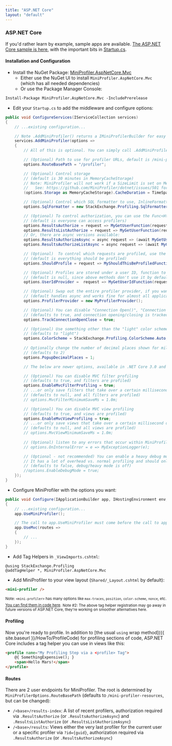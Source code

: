 ```yaml
---
title: "ASP.NET Core"
layout: "default"
---
```

### ASP.NET Core
If you'd rather learn by example, sample apps are available. [The ASP.NET Core sample is here](https://github.com/MiniProfiler/dotnet/tree/main/samples/Samples.AspNet), with the important bits in [Startup.cs](https://github.com/MiniProfiler/dotnet/blob/main/samples/Samples.AspNet/Startup.cs).

#### Installation and Configuration

* Install the NuGet Package: [MiniProfiler.AspNetCore.Mvc](https://www.nuget.org/packages/MiniProfiler.AspNetCore.Mvc/)
   * Either use the NuGet UI to install `MiniProfiler.AspNetCore.Mvc` (which has all needed dependencies)
   * Or use the Package Manager Console:

```ps
Install-Package MiniProfiler.AspNetCore.Mvc -IncludePrerelease
```

* Edit your `Startup.cs` to add the middleware and configure options:

```c#
public void ConfigureServices(IServiceCollection services)
{
    // ...existing configuration...

    // Note .AddMiniProfiler() returns a IMiniProfilerBuilder for easy intellisense
    services.AddMiniProfiler(options =>
    {
        // All of this is optional. You can simply call .AddMiniProfiler() for all defaults

        // (Optional) Path to use for profiler URLs, default is /mini-profiler-resources
        options.RouteBasePath = "/profiler";

        // (Optional) Control storage
        // (default is 30 minutes in MemoryCacheStorage)
        // Note: MiniProfiler will not work if a SizeLimit is set on MemoryCache!
        //   See: https://github.com/MiniProfiler/dotnet/issues/501 for details
        (options.Storage as MemoryCacheStorage).CacheDuration = TimeSpan.FromMinutes(60);

        // (Optional) Control which SQL formatter to use, InlineFormatter is the default
        options.SqlFormatter = new StackExchange.Profiling.SqlFormatters.InlineFormatter();

        // (Optional) To control authorization, you can use the Func<HttpRequest, bool> options:
        // (default is everyone can access profilers)
        options.ResultsAuthorize = request => MyGetUserFunction(request).CanSeeMiniProfiler;
        options.ResultsListAuthorize = request => MyGetUserFunction(request).CanSeeMiniProfiler;
        // Or, there are async versions available:
        options.ResultsAuthorizeAsync = async request => (await MyGetUserFunctionAsync(request)).CanSeeMiniProfiler;
        options.ResultsAuthorizeListAsync = async request => (await MyGetUserFunctionAsync(request)).CanSeeMiniProfilerLists;

        // (Optional)  To control which requests are profiled, use the Func<HttpRequest, bool> option:
        // (default is everything should be profiled)
        options.ShouldProfile = request => MyShouldThisBeProfiledFunction(request);

        // (Optional) Profiles are stored under a user ID, function to get it:
        // (default is null, since above methods don't use it by default)
        options.UserIdProvider =  request => MyGetUserIdFunction(request);

        // (Optional) Swap out the entire profiler provider, if you want
        // (default handles async and works fine for almost all applications)
        options.ProfilerProvider = new MyProfilerProvider();

        // (Optional) You can disable "Connection Open()", "Connection Close()" (and async variant) tracking.
        // (defaults to true, and connection opening/closing is tracked)
        options.TrackConnectionOpenClose = true;

        // (Optional) Use something other than the "light" color scheme.
        // (defaults to "light")
        options.ColorScheme = StackExchange.Profiling.ColorScheme.Auto;
        
        // Optionally change the number of decimal places shown for millisecond timings.
        // (defaults to 2)
        options.PopupDecimalPlaces = 1;

        // The below are newer options, available in .NET Core 3.0 and above:

        // (Optional) You can disable MVC filter profiling
        // (defaults to true, and filters are profiled)
        options.EnableMvcFilterProfiling = true;
        // ...or only save filters that take over a certain millisecond duration (including their children)
        // (defaults to null, and all filters are profiled)
        // options.MvcFilterMinimumSaveMs = 1.0m;

        // (Optional) You can disable MVC view profiling
        // (defaults to true, and views are profiled)
        options.EnableMvcViewProfiling = true;
        // ...or only save views that take over a certain millisecond duration (including their children)
        // (defaults to null, and all views are profiled)
        // options.MvcViewMinimumSaveMs = 1.0m;
     
        // (Optional) listen to any errors that occur within MiniProfiler itself
        // options.OnInternalError = e => MyExceptionLogger(e);

        // (Optional - not recommended) You can enable a heavy debug mode with stacks and tooltips when using memory storage
        // It has a lot of overhead vs. normal profiling and should only be used with that in mind
        // (defaults to false, debug/heavy mode is off)
        //options.EnableDebugMode = true;
    });
}
```

* Configure MiniProfiler with the options you want:

```c#
public void Configure(IApplicationBuilder app, IHostingEnvironment env, ILoggerFactory loggerFactory, IMemoryCache cache)
{
    // ...existing configuration...
    app.UseMiniProfiler();

    // The call to app.UseMiniProfiler must come before the call to app.UseMvc
    app.UseMvc(routes =>
    {
        // ...
    });
}
```

* Add Tag Helpers in `_ViewImports.cshtml`:

```
@using StackExchange.Profiling
@addTagHelper *, MiniProfiler.AspNetCore.Mvc
```

* Add MiniProfiler to your view layout (`Shared/_Layout.cshtml` by default):

```html
<mini-profiler />
```
<sub>Note: `<mini-profiler>` has many options like `max-traces`, `position`, `color-scheme`, `nonce`, etc. [You can find them in code here](https://github.com/MiniProfiler/dotnet/blob/main/src/MiniProfiler.AspNetCore.Mvc/MiniProfilerScriptTagHelper.cs).</sub>
<sub>Note #2: The above tag helper registration may go away in future versions of ASP.NET Core, they're working on smoother alternatives here.</sub>


#### Profiling
Now you're ready to profile. In addition to [the usual `using` wrap method]({{ site.baseurl }}/HowTo/ProfileCode) for profiling sections of code, ASP.NET Core includes a tag helper you can use in views like this:

```html
<profile name="My Profiling Step via a <profile> Tag">
    @{ SomethingExpensive(); }
    <span>Hello Mars!</span>
</profile>
```

#### Routes

There are 2 user endpoints for MiniProfiler. The root is determined by `MiniProfilerOptions.RouteBasePath` (defaults to `/mini-profiler-resources`, but can be changed):
- `/<base>/results-index`: A list of recent profilers, authorization required via `.ResultsAuthorize` (or `.ResultsAuthorizeAsync`) and `.ResultsListAuthorize` (or `.ResultsListAuthorizeAsync`)
- `/<base>/results`: Views either the very last profiler for the current user or a specific profiler via `?id={guid}`, authorization required via `.ResultsAuthorize` (or `.ResultsAuthorizeAsync`)
